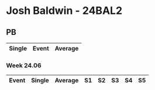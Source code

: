# Josh Baldwin - 24BAL2

## PB
|Single|Event|Average|
|----|----|----|
### Week 24.06
|Event|Single|Average|S1|S2|S3|S4|S5|
|-----|-------|------|--|--|--|--|--|
